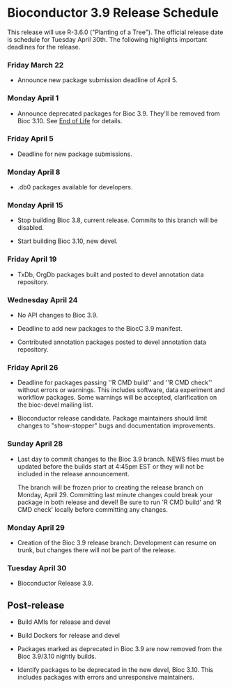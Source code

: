 # Bioconductor 3.9 Release Schedule 

This release will use R-3.6.0 ("Planting of a Tree").
The official release date is schedule for Tuesday April 30th. 
The following highlights important deadlines for the release.

### Friday March 22

* Announce new package submission deadline of April 5.

### Monday April 1

* Announce deprecated packages for Bioc 3.9. They'll be removed from Bioc 3.10.
  See [End of Life](/developers/package-end-of-life) for details.

### Friday April 5

* Deadline for new package submissions.

### Monday April 8

* .db0 packages available for developers.

### Monday April 15

* Stop building Bioc 3.8, current release. Commits to this branch will be
  disabled.

* Start building Bioc 3.10, new devel.

### Friday April 19

* TxDb, OrgDb packages built and posted to devel annotation data repository.

### Wednesday April 24

* No API changes to Bioc 3.9.

* Deadline to add new packages to the BiocC 3.9 manifest.

* Contributed annotation packages posted to devel annotation data repository.

### Friday April 26

* Deadline for packages passing ''R CMD build'' and ''R CMD check''
  without errors or warnings. This includes software, data experiment
  and workflow packages. Some warnings will be accepted, clarification
  on the bioc-devel mailing list.

* Bioconductor release candidate.  Package maintainers should limit
  changes to "show-stopper" bugs and documentation improvements.

### Sunday April 28

* Last day to commit changes to the Bioc 3.9 branch. NEWS files
  must be updated before the builds start at 4:45pm EST or they will
  not be included in the release announcement.

  The branch will be frozen prior to creating the release branch on Monday,
  April 29.  Committing last minute changes could break your package in both
  release and devel! Be sure to run 'R CMD build' and 'R CMD check' locally
  before committing any changes.

### Monday April 29

* Creation of the Bioc 3.9 release branch. Development can resume on
  trunk, but changes there will not be part of the release.

### Tuesday April 30

* Bioconductor Release 3.9.


## Post-release

* Build AMIs for release and devel

* Build Dockers for release and devel

* Packages marked as deprecated in Bioc 3.9 are now removed from the
  Bioc 3.9/3.10 nightly builds.

* Identify packages to be deprecated in the new devel, Bioc 3.10.
  This includes packages with errors and unresponsive maintainers.
